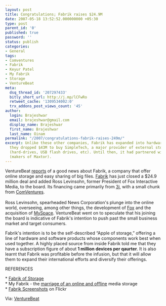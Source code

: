 ```yaml
---
layout: post
title: Congratulations; Fabrik raises $24.9M
date: 2007-05-18 13:52:52.000000000 +05:30
type: post
parent_id: '0'
published: true
password: ''
status: publish
categories:
- General
tags:
- Comventures
- Fabrik
- Keyur Patel
- My Fabrik
- Storage
- VentureBeat
meta:
  dsq_thread_id: '207297433'
  bitly_short_url: http://j.mp/lCFwRo
  retweet_cache: '1309534002:0'
  trx_addons_post_views_count: '45'
author:
  login: Brajeshwar
  email: brajeshwar@gmail.com
  display_name: Brajeshwar
  first_name: Brajeshwar
  last_name: Oinam
permalink: "/2007/congratulations-fabrik-raises-249m/"
excerpt: Unlike these other companies, Fabrik has expanded into hardware. Last February,
  they dropped $43M to buy SimpleTech, a major provider of external storage devices,
  (hard-drives, USB flash drives, etc). Until then, it had partnered with Seagate
  (makers of Maxtor).
---
```

<p>VentureBeat <a href="http://venturebeat.com/2007/05/17/fabrik-raises-249m-more-for-file-storage-and-sharing/">reports</a> of a good news about Fabrik, a company that offer online storage and easy sharing of big files. <a href="http://www.myfabrik.com/">Fabrik</a> has just closed a $24.9 million deal and added Ross Levinsohn, former President of Fox Interactive Media, to the board. Its financing came primarily from <a href="">3i</a>, with a small chunk from <a href="http://www.comventures.com/">ComVentures</a>.<br />
<!--more--><!-- adman --><br />
Ross Levinsohn, spearheaded News Corporation's plunge into the online world, overseeing, among other things, the development of <a href="http://www.fox.com/">Fox</a> and the acquisition of <a href="http://www.myspace.com/">MySpace</a>. VentureBeat went on to speculate that his joining the board is indicative of Fabrik's intention to push past the small business market and target consumers.</p>
<p>Fabrik's intention is to be the self-described &ldquo;Apple of storage,&rdquo; offering a line of hardware and software products whose components work best when used together. A highly placed source from inside Fabrik told me that they have a subscription figure of about <strong>1 million devices per qaurter</strong>. It is also learnt that Fabrik was profitable before the infusion, but that it will allow them to expand their international efforts and diversify their offerings. </p>
<p>REFERENCES</p>
<p>* <a href="http://www.brajeshwar.com/2006/fabrik-of-storage/">Fabrik of Storage</a><br />
* My Fabrik - the <a href="http://www.brajeshwar.com/2006/my-fabrik-the-marriage-of-an-online-and-offline-media-storage/">marriage of an online and offline</a> media storage<br />
* <a href="http://www.flickr.com/photos/brajeshwar/sets/72157594270200861/">Fabrik Screenshots</a> on Flickr</p>
<p>Via: <a href="http://venturebeat.com/">VentureBeat</a></p>
